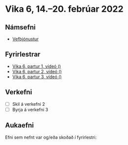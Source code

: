 # Vika 6, 14.–20. febrúar 2022

## Námsefni

* [Vefþjónustur](../namsefni/13.webservices/readme.md)

## Fyrirlestrar

* [Vika 6, partur 1, vídeó ()](https://youtu.be/)
* [Vika 6, partur 2, vídeó ()](https://youtu.be/)
* [Vika 6, partur 3, vídeó ()](https://youtu.be/)

## Verkefni

* [ ] Skil á verkefni 2
* [ ] Byrja á verkefni 3

## Aukaefni

Efni sem nefnt var og/eða skoðað í fyrirlestri:
